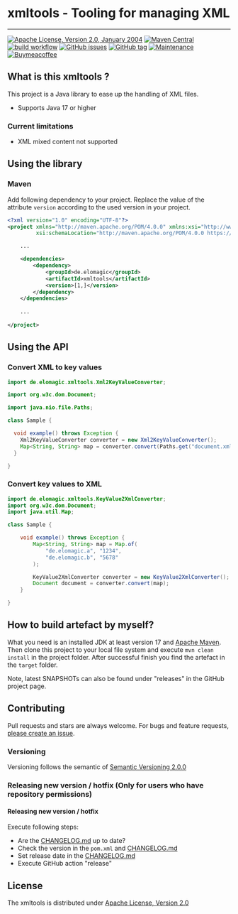 # xmltools - Tooling for managing XML

---

[![Apache License, Version 2.0, January 2004](https://img.shields.io/github/license/apache/maven.svg?label=License)][license]
[![Maven Central](https://img.shields.io/maven-central/v/de.elomagic/xmltools.svg?label=Maven%20Central)](https://mvnrepository.com/artifact/de.elomagic/xmltools)
[![build workflow](https://github.com/elomagic/xmltools/actions/workflows/maven.yml/badge.svg)](https://github.com/elomagic/xmltools/actions)
[![GitHub issues](https://img.shields.io/github/issues-raw/elomagic/xmltools)](https://github.com/elomagic/xmltools/issues)
[![GitHub tag](https://img.shields.io/github/tag/elomagic/xmltools.svg)](https://GitHub.com/elomagic/xmltools/tags/)
[![Maintenance](https://img.shields.io/badge/Maintained%3F-yes-green.svg)](https://github.com/elomagic/xmltools/graphs/commit-activity)
[![Buymeacoffee](https://badgen.net/badge/icon/buymeacoffee?icon=buymeacoffee&label)](https://www.buymeacoffee.com/elomagic)

## What is this xmltools ? ###

This project is a Java library to ease up the handling of XML files.

* Supports Java 17 or higher

### Current limitations

* XML mixed content not supported

## Using the library

### Maven

Add following dependency to your project. Replace the value of the attribute ```version``` according to the used
version in your project.

```xml
<?xml version="1.0" encoding="UTF-8"?>
<project xmlns="http://maven.apache.org/POM/4.0.0" xmlns:xsi="http://www.w3.org/2001/XMLSchema-instance"
         xsi:schemaLocation="http://maven.apache.org/POM/4.0.0 https://maven.apache.org/maven-v4_0_0.xsd">

    ...

    <dependencies>
        <dependency>
            <groupId>de.elomagic</groupId>
            <artifactId>xmltools</artifactId>
            <version>[1,]</version>
        </dependency>
    </dependencies>
    
    ...
    
</project>
```

## Using the API

### Convert XML to key values

```java
import de.elomagic.xmltools.Xml2KeyValueConverter;

import org.w3c.dom.Document;

import java.nio.file.Paths;

class Sample {

  void example() throws Exception {
    Xml2KeyValueConverter converter = new Xml2KeyValueConverter();
    Map<String, String> map = converter.convert(Paths.get("document.xml"));
  }

}
```

### Convert key values to XML

```java
import de.elomagic.xmltools.KeyValue2XmlConverter;
import org.w3c.dom.Document;
import java.util.Map;

class Sample {

    void example() throws Exception {
        Map<String, String> map = Map.of(
            "de.elomagic.a", "1234",
            "de.elomagic.b", "5678"
        );

        KeyValue2XmlConverter converter = new KeyValue2XmlConverter();
        Document document = converter.convert(map);
    }

}
```

## How to build artefact by myself?

What you need is an installed JDK at least version 17 and [Apache Maven](https://maven.apache.org).
Then clone this project to your local file system and execute `mvn clean install` in the project folder. After successful finish you find 
the artefact in the `target` folder.

Note, latest SNAPSHOTs can also be found under "releases" in the GitHub project page.

## Contributing

Pull requests and stars are always welcome. For bugs and feature requests, [please create an issue](../../issues/new).

### Versioning

Versioning follows the semantic of [Semantic Versioning 2.0.0](https://semver.org/)

### Releasing new version / hotfix (Only for users who have repository permissions)

#### Releasing new version / hotfix

Execute following steps:

* Are the [CHANGELOG.md](https://github.com/elomagic/xmltools/blob/main/CHANGELOG.md) up to date?
* Check the version in the ```pom.xml``` and [CHANGELOG.md](https://github.com/elomagic/xmltools/blob/main/CHANGELOG.md)
* Set release date in the [CHANGELOG.md](https://github.com/elomagic/xmltools/blob/main/CHANGELOG.md)
* Execute GitHub action "release"

## License

The xmltools is distributed under [Apache License, Version 2.0][license]

[license]: https://www.apache.org/licenses/LICENSE-2.0